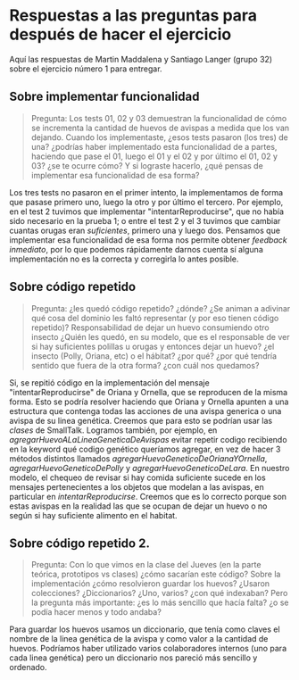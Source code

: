# Respuestas a las preguntas para después de hacer el ejercicio
Aquí las respuestas de Martin Maddalena y Santiago Langer (grupo 32) sobre el ejercicio número 1 para entregar.

## Sobre implementar funcionalidad
> Pregunta: Los tests 01, 02 y 03 demuestran la funcionalidad de cómo se incrementa la cantidad de huevos de avispas a medida que los van dejando. Cuando los implementaste, ¿esos tests pasaron (los tres) de una? ¿podrías haber implementado esta funcionalidad de a partes, haciendo que pase el 01, luego el 01 y el 02 y por último el 01, 02 y 03? ¿se te ocurre cómo? Y si lograste hacerlo, ¿qué pensas de implementar esa funcionalidad de esa forma?

Los tres tests no pasaron en el primer intento, la implementamos de forma que pasase primero uno, luego la otro y por último el tercero. 
Por ejemplo, en el test 2 tuvimos que implementar "intentarReproducirse", que no había sido necesario en la prueba 1; o entre el test 2 y el 3 tuvimos que cambiar cuantas orugas eran _suficientes_, primero una y luego dos. Pensamos que implementar esa funcionalidad de esa forma nos permite obtener _feedback inmediato_, por lo que podemos rápidamente darnos cuenta sí alguna implementación no es la correcta y corregirla lo antes posible.

## Sobre código repetido
> Pregunta: ¿les quedó código repetido? ¿dónde? ¿Se animan a adivinar qué cosa del dominio les faltó representar (y por eso tienen código repetido)? Responsabilidad de dejar un huevo consumiendo otro insecto ¿Quién les quedó, en su modelo, que es el responsable de ver si hay suficientes polillas u orugas y entonces dejar un huevo? ¿el insecto (Polly, Oriana, etc) o el hábitat? ¿por qué? ¿por qué tendría sentido que fuera de la otra forma? ¿con cuál nos quedamos?

Si, se repitió código en la implementación del mensaje "intentarReproducirse" de Oriana y Ornella, que se reproducen de la misma forma. Esto se podría resolver haciendo que Oriana y Ornella apunten a una estructura que contenga todas las acciones de una avispa generica o una avispa de su linea genética. Creemos que para esto se podrían usar las _clases_ de SmallTalk. 
Logramos también, por ejemplo, en _agregarHuevoALaLineaGeneticaDeAvispas_ evitar repetir codigo recibiendo en la keyword qué codigo genético queríamos agregar, en vez de hacer 3 métodos distintos llamados _agregarHuevoGeneticoDeOrianaYOrnella_, _agregarHuevoGeneticoDePolly_ y _agregarHuevoGeneticoDeLara_.
En nuestro modelo, el chequeo de revisar si hay comida suficiente sucede en los mensajes pertenecientes a los objetos que modelan a las avispas, en particular en _intentarReproducirse_. Creemos que es lo correcto porque son estas avispas en la realidad las que se ocupan de dejar un huevo o no según si hay suficiente alimento en el habitat.

## Sobre código repetido 2. 
> Pregunta: Con lo que vimos en la clase del Jueves (en la parte teórica, prototipos vs clases) ¿cómo sacarían este código? Sobre la implementación ¿cómo resolvieron guardar los huevos? ¿Usaron colecciones? ¿Diccionarios? ¿Uno, varios? ¿con qué indexaban? Pero la pregunta más importante: ¿es lo más sencillo que hacía falta? ¿o se podía hacer menos y todo andaba?

Para guardar los huevos usamos un diccionario, que tenía como claves el nombre de la linea genética de la avispa y como valor a la cantidad de huevos. Podríamos haber utilizado varios colaboradores internos (uno para cada linea genética) pero un diccionario nos pareció más sencillo y ordenado.